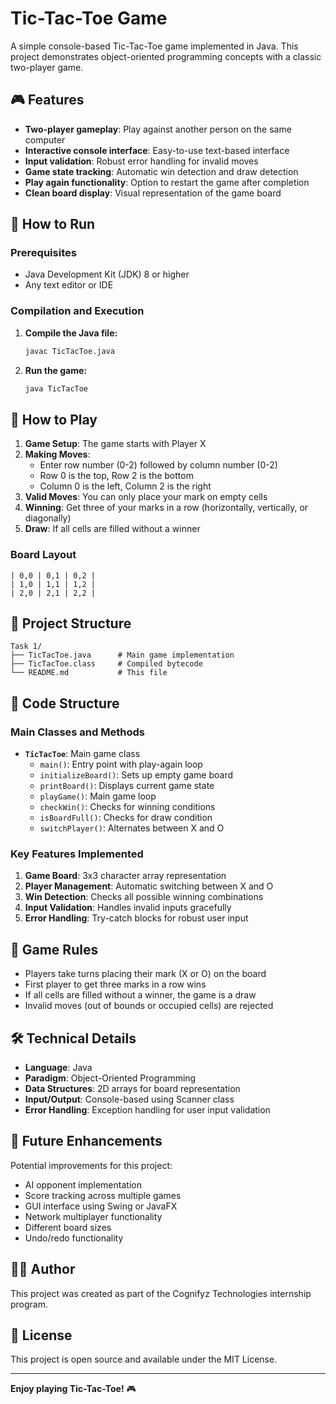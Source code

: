 # Tic-Tac-Toe Game

A simple console-based Tic-Tac-Toe game implemented in Java. This project demonstrates object-oriented programming concepts with a classic two-player game.

## 🎮 Features

- **Two-player gameplay**: Play against another person on the same computer
- **Interactive console interface**: Easy-to-use text-based interface
- **Input validation**: Robust error handling for invalid moves
- **Game state tracking**: Automatic win detection and draw detection
- **Play again functionality**: Option to restart the game after completion
- **Clean board display**: Visual representation of the game board

## 🚀 How to Run

### Prerequisites
- Java Development Kit (JDK) 8 or higher
- Any text editor or IDE

### Compilation and Execution

1. **Compile the Java file:**
   ```bash
   javac TicTacToe.java
   ```

2. **Run the game:**
   ```bash
   java TicTacToe
   ```

## 🎯 How to Play

1. **Game Setup**: The game starts with Player X
2. **Making Moves**: 
   - Enter row number (0-2) followed by column number (0-2)
   - Row 0 is the top, Row 2 is the bottom
   - Column 0 is the left, Column 2 is the right
3. **Valid Moves**: You can only place your mark on empty cells
4. **Winning**: Get three of your marks in a row (horizontally, vertically, or diagonally)
5. **Draw**: If all cells are filled without a winner

### Board Layout
```
| 0,0 | 0,1 | 0,2 |
| 1,0 | 1,1 | 1,2 |
| 2,0 | 2,1 | 2,2 |
```

## 📁 Project Structure

```
Task 1/
├── TicTacToe.java      # Main game implementation
├── TicTacToe.class     # Compiled bytecode
└── README.md           # This file
```

## 🔧 Code Structure

### Main Classes and Methods

- **`TicTacToe`**: Main game class
  - `main()`: Entry point with play-again loop
  - `initializeBoard()`: Sets up empty game board
  - `printBoard()`: Displays current game state
  - `playGame()`: Main game loop
  - `checkWin()`: Checks for winning conditions
  - `isBoardFull()`: Checks for draw condition
  - `switchPlayer()`: Alternates between X and O

### Key Features Implemented

1. **Game Board**: 3x3 character array representation
2. **Player Management**: Automatic switching between X and O
3. **Win Detection**: Checks all possible winning combinations
4. **Input Validation**: Handles invalid inputs gracefully
5. **Error Handling**: Try-catch blocks for robust user input

## 🎲 Game Rules

- Players take turns placing their mark (X or O) on the board
- First player to get three marks in a row wins
- If all cells are filled without a winner, the game is a draw
- Invalid moves (out of bounds or occupied cells) are rejected

## 🛠️ Technical Details

- **Language**: Java
- **Paradigm**: Object-Oriented Programming
- **Data Structures**: 2D arrays for board representation
- **Input/Output**: Console-based using Scanner class
- **Error Handling**: Exception handling for user input validation

## 🎯 Future Enhancements

Potential improvements for this project:
- AI opponent implementation
- Score tracking across multiple games
- GUI interface using Swing or JavaFX
- Network multiplayer functionality
- Different board sizes
- Undo/redo functionality

## 👨‍💻 Author

This project was created as part of the Cognifyz Technologies internship program.

## 📄 License

This project is open source and available under the MIT License.

---

**Enjoy playing Tic-Tac-Toe!** 🎮
